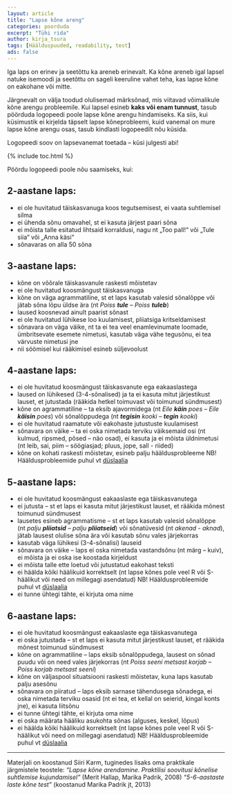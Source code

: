 ```yaml
---
layout: article
title: "Lapse kõne areng"
categories: poorduda
excerpt: "Tühi rida"
author: kirja_tsura
tags: [Häälduspuuded, readability, test]
ads: false
---
```




Iga laps on erinev ja seetõttu ka areneb erinevalt. Ka kõne areneb igal lapsel natuke isemoodi ja seetõttu on sageli keeruline vahet teha, kas lapse kõne on eakohane või mitte. 

Järgnevalt on välja toodud olulisemad märksõnad, mis viitavad võimalikule kõne arengu probleemile. Kui lapsel esineb **kaks või enam tunnust**, tasub pöörduda logopeedi poole lapse kõne arengu hindamiseks. Ka siis, kui küsimustik ei kirjelda täpselt lapse kõneprobleemi, kuid vanemal on mure lapse kõne arengu osas, tasub kindlasti logopeedilt nõu küsida. 

Logopeedi soov on lapsevanemat toetada – küsi julgesti abi! 

{% include toc.html %}

 Pöördu logopeedi poole nõu saamiseks, kui: 

## 2-aastane laps: 
* ei ole huvitatud täiskasvanuga koos tegutsemisest, ei vaata suhtlemisel silma 
* ei ühenda sõnu omavahel, st ei kasuta järjest paari sõna 
* ei mõista talle esitatud lihtsaid korraldusi, nagu nt „Too pall!“ või „Tule siia“ või „Anna käsi“ 
* sõnavaras on alla 50 sõna  

 
## 3-aastane laps: 
* kõne on võõrale täiskasvanule raskesti mõistetav 
* ei ole huvitatud koosmängust täiskasvanuga
* kõne on väga agrammatiline, st et laps kasutab valesid sõnalõppe või jätab sõna lõpu üldse ära (nt *Poiss **tule** – Poiss **tuleb***)
* laused koosnevad ainult paarist sõnast
* ei ole huvitatud lühikese loo kuulamisest, pliiatsiga kritseldamisest
* sõnavara on väga väike, nt ta ei tea veel enamlevinumate loomade, ümbritsevate esemete nimetusi, kasutab väga vähe tegusõnu, ei tea värvuste nimetusi jne
* nii söömisel kui rääkimisel esineb süljevoolust


## 4-aastane laps:
* ei ole huvitatud koosmängust täiskasvanute ega eakaaslastega
* laused on lühikesed (3-4-sõnalised) ja ta ei kasuta mitut järjestikust lauset, et jutustada (rääkida hetkel toimuvast või toimunud sündmusest)
* kõne on agrammatiline – ta eksib ajavormidega (nt *Eile **käin** poes – Eile **käisin** poes*) või sõnalõppudega (nt ***tegisin** kooki – **tegin** kooki*)
* ei ole huvitatud raamatute või eakohaste jutustuste kuulamisest 
* sõnavara on väike – ta ei oska nimetada terviku väiksemaid osi (nt kulmud, ripsmed, põsed – näo osad), ei kasuta ja ei mõista üldnimetusi (nt leib, sai, piim – söögiasjad; pluus, jope, sall - riided)
* kõne on kohati raskesti mõistetav, esineb palju hääldusprobleeme
NB! Hääldusprobleemide puhul vt [düslaalia](../poorduda/haalduspuue/)


## 5-aastane laps:
* ei ole huvitatud koosmängust eakaaslaste ega täiskasvanutega
* ei jutusta – st et laps ei kasuta mitut järjestikust lauset, et rääkida mõnest toimunud sündmusest
* lausetes esineb agrammatisme – st et laps kasutab valesid sõnalõppe (nt *palju **pliiatsid** – palju **pliiatseid***) või sõnatüvesid (nt *akenad - aknad*), jätab lausest olulise sõna ära või kasutab sõnu vales järjekorras
* kasutab väga lühikesi (3-4-sõnalisi) lauseid
* sõnavara on väike – laps ei oska nimetada vastandsõnu (nt märg – kuiv), ei mõista ja ei oska ise koostada kirjeldust
* ei mõista talle ette loetud või jutustatud eakohast teksti
* ei häälda kõiki häälikuid korrektselt (nt lapse kõnes pole veel R või S-häälikut või need on millegagi asendatud)
NB! Hääldusprobleemide puhul vt [düslaalia](../poorduda/haalduspuue/)
* ei tunne ühtegi tähte, ei kirjuta oma nime

## 6-aastane laps:
* ei ole huvitatud koosmängust eakaaslaste ega täiskasvanutega
* ei oska jutustada – st et laps ei kasuta mitut järjestikust lauset, et rääkida mõnest toimunud sündmusest
* kõne on agrammatiline – laps eksib sõnalõppudega, lausest on sõnad puudu või on need vales järjekorras (nt *Poiss seeni metsast korjab – Poiss korjab metsast seeni*)
* kõne on väljaspool situatsiooni raskesti mõistetav, kuna laps kasutab palju asesõnu
* sõnavara on piiratud – laps eksib sarnase tähendusega sõnadega, ei oska nimetada terviku osasid (nt ei tea, et kellal on seierid, kingal konts jne), ei kasuta liitsõnu
* ei tunne ühtegi tähte, ei kirjuta oma nime
* ei oska määrata hääliku asukohta sõnas (alguses, keskel, lõpus)
* ei häälda kõiki häälikuid korrektselt (nt lapse kõnes pole veel R või S-häälikut või need on millegagi asendatud)
NB! Hääldusprobleemide puhul vt [düslaalia](../poorduda/haalduspuue/)



---

Materjali on koostanud Siiri Karm, tuginedes lisaks oma praktikale järgmistele teostele:
*“Lapse kõne arendamine. Praktilisi soovitusi kõnelise suhtlemise kujundamisel”* (Merit Hallap, Marika Padrik, 2008)
*“5-6-aastaste laste kõne test”* (koostanud Marika Padrik jt, 2013) 

